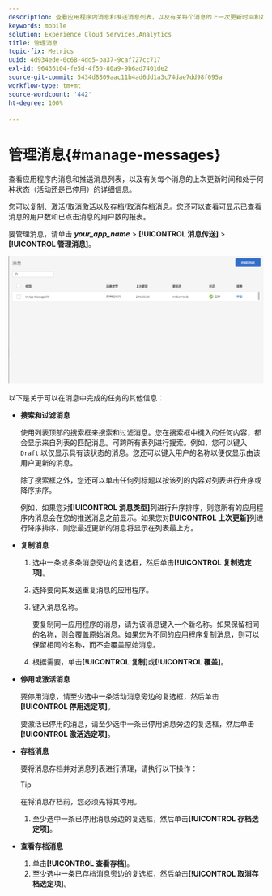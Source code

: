```yaml
---
description: 查看应用程序内消息和推送消息列表，以及有关每个消息的上一次更新时间和处于何种状态（实时或已停用）的详细信息。
keywords: mobile
solution: Experience Cloud Services,Analytics
title: 管理消息
topic-fix: Metrics
uuid: 4d934ede-0c68-4dd5-ba37-9caf727cc717
exl-id: 96436104-fe5d-4f50-80a9-9b6ad7401de2
source-git-commit: 5434d8809aac11b4ad6dd1a3c74dae7dd98f095a
workflow-type: tm+mt
source-wordcount: '442'
ht-degree: 100%

---
```


# 管理消息{#manage-messages}

查看应用程序内消息和推送消息列表，以及有关每个消息的上次更新时间和处于何种状态（活动还是已停用）的详细信息。

您可以复制、激活/取消激活以及存档/取消存档消息。您还可以查看可显示已查看消息的用户数和已点击消息的用户数的报表。

要管理消息，请单击 ***your_app_name*** > **[!UICONTROL 消息传送]** > **[!UICONTROL 管理消息]**。

![](assets/manage_messages.png)

以下是关于可以在消息中完成的任务的其他信息：

* **搜索和过滤消息**

   使用列表顶部的搜索框来搜索和过滤消息。您在搜索框中键入的任何内容，都会显示来自列表的匹配消息。可跨所有表列进行搜索。例如，您可以键入 `Draft` 以仅显示具有该状态的消息。您还可以键入用户的名称以便仅显示由该用户更新的消息。

   除了搜索框之外，您还可以单击任何列标题以按该列的内容对列表进行升序或降序排序。

   例如，如果您对&#x200B;**[!UICONTROL 消息类型]**&#x200B;列进行升序排序，则您所有的应用程序内消息会在您的推送消息之前显示。如果您对&#x200B;**[!UICONTROL 上次更新]**&#x200B;列进行降序排序，则您最近更新的消息将显示在列表最上方。

* **复制消息**

   1. 选中一条或多条消息旁边的复选框，然后单击&#x200B;**[!UICONTROL 复制选定项]**。
   1. 选择要向其发送重复消息的应用程序。
   1. 键入消息名称。

      要复制同一应用程序的消息，请为该消息键入一个新名称。如果保留相同的名称，则会覆盖原始消息。如果您为不同的应用程序复制消息，则可以保留相同的名称，而不会覆盖原始消息。

   1. 根据需要，单击&#x200B;**[!UICONTROL 复制]**&#x200B;或&#x200B;**[!UICONTROL 覆盖]**。

* **停用或激活消息**

   要停用消息，请至少选中一条活动消息旁边的复选框，然后单击&#x200B;**[!UICONTROL 停用选定项]**。

   要激活已停用的消息，请至少选中一条已停用消息旁边的复选框，然后单击&#x200B;**[!UICONTROL 激活选定项]**。

* **存档消息**

   要将消息存档并对消息列表进行清理，请执行以下操作：

   >[!TIP]
   >
   >在将消息存档前，您必须先将其停用。

   1. 至少选中一条已停用消息旁边的复选框，然后单击&#x200B;**[!UICONTROL 存档选定项]**。

* **查看存档消息**

   1. 单击&#x200B;**[!UICONTROL 查看存档]**。
   1. 至少选中一条已存档消息旁边的复选框，然后单击&#x200B;**[!UICONTROL 取消存档选定项]**。
